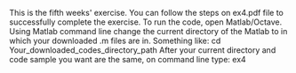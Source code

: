 This is the fifth weeks' exercise. You can follow the steps on ex4.pdf file to successfully complete the exercise. 
To run the code, open Matlab/Octave. Using Matlab command line change the current directory of the Matlab to in which your 
downloaded .m files are in. Something like: cd Your_downloaded_codes_directory_path After your current directory and code
sample you want are the same, on command line type: ex4
